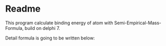 # Readme

This program calculate binding energy of atom with Semi-Empirical-Mass-Formula, build on delphi 7.

Detail formula is going to be written below: